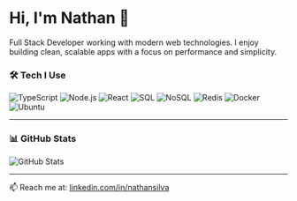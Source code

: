 # Hi, I'm Nathan 👋

Full Stack Developer working with modern web technologies. I enjoy building clean, scalable apps with a focus on performance and simplicity.

### 🛠 Tech I Use
![TypeScript](https://img.shields.io/badge/-TypeScript-3178C6?style=flat&logo=typescript&logoColor=white)
![Node.js](https://img.shields.io/badge/-Node.js-339933?style=flat&logo=node.js&logoColor=white)
![React](https://img.shields.io/badge/-React-61DAFB?style=flat&logo=react&logoColor=black)
![SQL](https://img.shields.io/badge/-SQL-4479A1?style=flat&logo=postgresql&logoColor=white)
![NoSQL](https://img.shields.io/badge/-NoSQL-4DB33D?style=flat&logo=mongodb&logoColor=white)
![Redis](https://img.shields.io/badge/-Redis-DC382D?style=flat&logo=redis&logoColor=white)
![Docker](https://img.shields.io/badge/-Docker-2496ED?style=flat&logo=docker&logoColor=white)
![Ubuntu](https://img.shields.io/badge/-Ubuntu-E95420?style=flat&logo=ubuntu&logoColor=white)

---

### 📊 GitHub Stats

![GitHub Stats](https://github-readme-stats.vercel.app/api?username=nathazz&show_icons=true&hide=issues,contribs&theme=dark&hide_title=true)


---

📫 Reach me at: [linkedin.com/in/nathansilva](https://linkedin.com/in/nathansilva)

